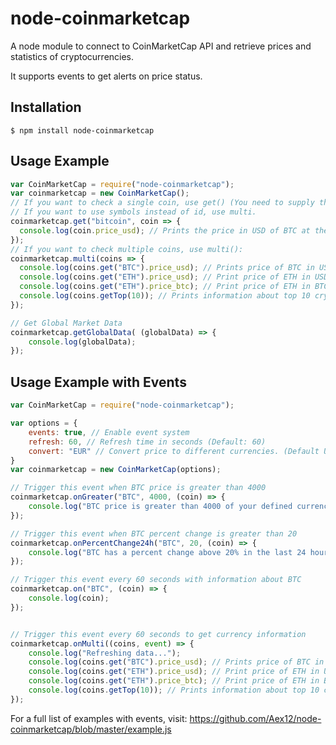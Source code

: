 # node-coinmarketcap

A node module to connect to CoinMarketCap API and retrieve prices and statistics of cryptocurrencies.

It supports events to get alerts on price status.

## Installation

```console
$ npm install node-coinmarketcap
```

## Usage Example
```js
var CoinMarketCap = require("node-coinmarketcap");
var coinmarketcap = new CoinMarketCap();
// If you want to check a single coin, use get() (You need to supply the coinmarketcap id of the cryptocurrency, not the symbol)
// If you want to use symbols instead of id, use multi.
coinmarketcap.get("bitcoin", coin => {
  console.log(coin.price_usd); // Prints the price in USD of BTC at the moment.
});
// If you want to check multiple coins, use multi():
coinmarketcap.multi(coins => {
  console.log(coins.get("BTC").price_usd); // Prints price of BTC in USD
  console.log(coins.get("ETH").price_usd); // Print price of ETH in USD
  console.log(coins.get("ETH").price_btc); // Print price of ETH in BTC
  console.log(coins.getTop(10)); // Prints information about top 10 cryptocurrencies
});

// Get Global Market Data
coinmarketcap.getGlobalData( (globalData) => {
    console.log(globalData);
});
```
## Usage Example with Events

```js
var CoinMarketCap = require("node-coinmarketcap");

var options = {
	events: true, // Enable event system
	refresh: 60, // Refresh time in seconds (Default: 60)
	convert: "EUR" // Convert price to different currencies. (Default USD)
}
var coinmarketcap = new CoinMarketCap(options);

// Trigger this event when BTC price is greater than 4000
coinmarketcap.onGreater("BTC", 4000, (coin) => {
	console.log("BTC price is greater than 4000 of your defined currency");
});

// Trigger this event when BTC percent change is greater than 20
coinmarketcap.onPercentChange24h("BTC", 20, (coin) => {
	console.log("BTC has a percent change above 20% in the last 24 hours");
});

// Trigger this event every 60 seconds with information about BTC
coinmarketcap.on("BTC", (coin) => {
	console.log(coin);
});


// Trigger this event every 60 seconds to get currency information
coinmarketcap.onMulti((coins, event) => {
	console.log("Refreshing data...");
    console.log(coins.get("BTC").price_usd); // Prints price of BTC in USD
    console.log(coins.get("ETH").price_usd); // Print price of ETH in USD
    console.log(coins.get("ETH").price_btc); // Print price of ETH in BTC
    console.log(coins.getTop(10)); // Prints information about top 10 cryptocurrencies
});

```
For a full list of examples with events, visit: https://github.com/Aex12/node-coinmarketcap/blob/master/example.js
